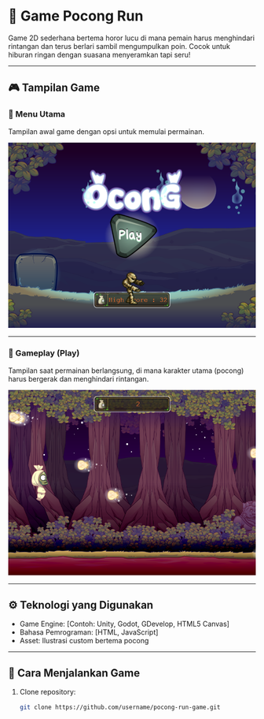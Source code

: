 # 👻 Game Pocong Run

Game 2D sederhana bertema horor lucu di mana pemain harus menghindari rintangan dan terus berlari sambil mengumpulkan poin. Cocok untuk hiburan ringan dengan suasana menyeramkan tapi seru!

---

## 🎮 Tampilan Game

### 🧭 Menu Utama
Tampilan awal game dengan opsi untuk memulai permainan.

![Menu Pocong](assets/images/menu_pocong.png)

---

### 🚀 Gameplay (Play)
Tampilan saat permainan berlangsung, di mana karakter utama (pocong) harus bergerak dan menghindari rintangan.

![Gameplay Pocong](assets/images/play_pocong.png)

---

## ⚙️ Teknologi yang Digunakan

- Game Engine: [Contoh: Unity, Godot, GDevelop, HTML5 Canvas]
- Bahasa Pemrograman: [HTML, JavaScript]
- Asset: Ilustrasi custom bertema pocong

---

## 🚀 Cara Menjalankan Game

1. Clone repository:
   ```bash
   git clone https://github.com/username/pocong-run-game.git
